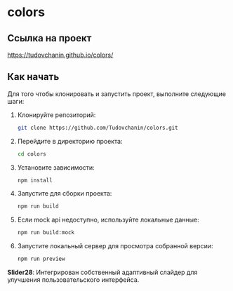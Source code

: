 # colors


## Ссылка на проект  
https://tudovchanin.github.io/colors/  


## Как начать

Для того чтобы клонировать и запустить проект, выполните следующие шаги:

1. Клонируйте репозиторий:
    ```bash
    git clone https://github.com/Tudovchanin/colors.git
    ```   

2. Перейдите в директорию проекта:
    ```bash
    cd colors
    ```

3. Установите зависимости:
    ```bash
    npm install
    ```

4. Запустите  для сборки проекта:
    ```bash
    npm run build
    ```

5. Если mock api недоступно, используйте локальные данные:  
    ```bash
    npm run build:mock
    ```

6. Запустите локальный сервер для просмотра собранной версии:  
     ```bash
    npm run preview
    ```


 **Slider28**: Интегрирован собственный адаптивный слайдер для улучшения пользовательского интерфейса.



